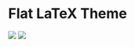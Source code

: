 # Flat LaTeX Theme

[![](https://img.shields.io/github/issues-raw/alehaa/latex-flat-theme.svg?style=flat-square)](https://github.com/alehaa/latex-flat-theme/issues)
[![](https://img.shields.io/badge/license-MIT-blue.svg?style=flat-square)](LICENSE)
